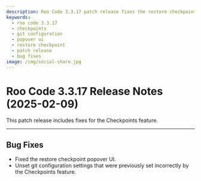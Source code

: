 ```yaml
---
description: Roo Code 3.3.17 patch release fixes the restore checkpoint popover UI and unsets git configuration settings incorrectly set by previous Checkpoints feature.
keywords:
  - roo code 3.3.17
  - checkpoints
  - git configuration
  - popover ui
  - restore checkpoint
  - patch release
  - bug fixes
image: /img/social-share.jpg
---
```


# Roo Code 3.3.17 Release Notes (2025-02-09)

This patch release includes fixes for the Checkpoints feature.

---

## Bug Fixes

*   Fixed the restore checkpoint popover UI.
*   Unset git configuration settings that were previously set incorrectly by the Checkpoints feature.